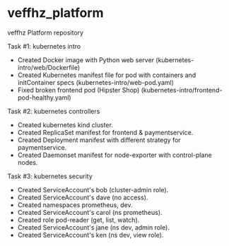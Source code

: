 # veffhz_platform
veffhz Platform repository

Task #1: kubernetes intro

* Created Docker image with Python web server (kubernetes-intro/web/Dockerfile)
* Created Kubernetes manifest file for pod with containers and initContainer specs (kubernetes-intro/web-pod.yaml)
* Fixed broken frontend pod (Hipster Shop) (kubernetes-intro/frontend-pod-healthy.yaml)
  
Task #2: kubernetes controllers

* Created kubernetes kind cluster.
* Created ReplicaSet manifest for frontend & paymentservice.
* Created Deployment manifest with different strategy for paymentservice.
* Created Daemonset manifest for node-exporter with control-plane nodes.

Task #3: kubernetes security

* Created ServiceAccount's bob (cluster-admin role).
* Created ServiceAccount's dave (no access).
* Created namespaces prometheus, dev.
* Created ServiceAccount's carol (ns prometheus).
* Created role pod-reader (get, list, watch).
* Created ServiceAccount's jane (ns dev, admin role).
* Created ServiceAccount's ken (ns dev, view role).
